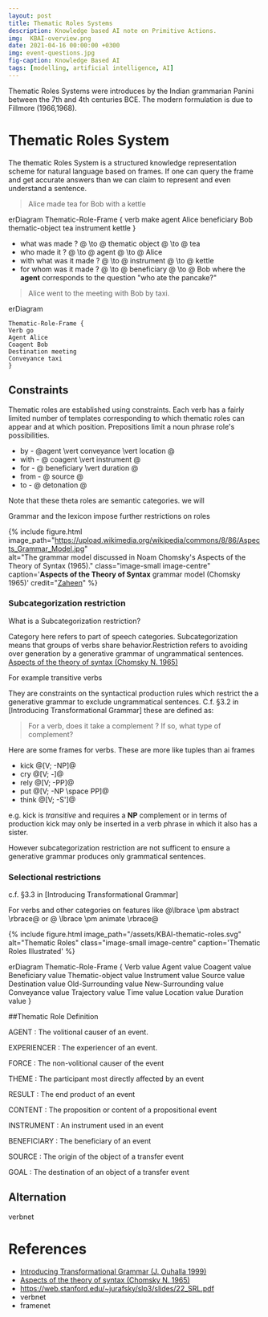 ```yaml
---
layout: post
title: Thematic Roles Systems
description: Knowledge based AI note on Primitive Actions.
img:  KBAI-overview.png
date: 2021-04-16 00:00:00 +0300
img: event-questions.jpg 
fig-caption: Knowledge Based AI
tags: [modelling, artificial intelligence, AI] 
---
```


Thematic Roles Systems were introduces by the Indian	grammarian Panini between the 7th and 4th centuries BCE. The modern	formulation	is due to Fillmore (1966,1968).

# Thematic Roles System

The thematic Roles System is a structured knowledge representation scheme for natural language based on frames. If one can query the frame and get accurate answers than we can claim to represent and even understand a sentence.


> Alice made tea for Bob with a kettle

<div class="mermaid">
erDiagram    
    Thematic-Role-Frame {
    verb make
    agent Alice
    beneficiary Bob
    thematic-object tea
    instrument kettle
    }
</div>

- what was made ?           @ \to @ thematic object @ \to @  tea
- who made it ?             @ \to @ agent           @ \to @  Alice
- with what was it made ?   @ \to @ instrument      @ \to @  kettle
- for whom was it made ?    @ \to @ beneficiary     @ \to @  Bob
where the **agent** corresponds to the question "who ate the pancake?"

> Alice went to the meeting with Bob by taxi.

<div class="mermaid">
erDiagram
    
    Thematic-Role-Frame {
    Verb go
    Agent Alice
    Coagent Bob
    Destination meeting
    Conveyance taxi
    }
</div>

## Constraints 

Thematic roles are established using constraints. Each verb has a fairly limited number of templates corresponding to which thematic roles can appear and at which position.
Prepositions limit a noun phrase role's possibilities.

* by - @agent \vert conveyance \vert location @
* with - @ coagent \vert instrument @
* for - @ beneficiary \vert duration @
* from - @ source @
* to - @ detonation @

Note that these theta roles are semantic categories. we will 

Grammar and the lexicon impose further restrictions on roles 

{% include figure.html 
image_path="https://upload.wikimedia.org/wikipedia/commons/8/86/Aspects_Grammar_Model.jpg"  
alt="The grammar model discussed in Noam Chomsky's Aspects of the Theory of Syntax (1965)." 
class="image-small image-centre" 
caption='**Aspects of the Theory of Syntax** grammar model (Chomsky 1965)'
credit="[Zaheen](https://commons.wikimedia.org/wiki/User:Zaheen)" %}

### Subcategorization restriction

What is a Subcategorization restriction? 

Category here refers to part of speech categories. Subcategorization means that groups of verbs share behavior.Restriction  refers to avoiding over generation by a generative grammar of ungrammatical sentences. [Aspects of the theory of syntax (Chomsky N. 1965)]

For example transitive verbs 

They are constraints on the syntactical production rules which restrict the a generative grammar to exclude ungrammatical sentences. C.f. §3.2 in [Introducing Transformational Grammar] these are defined as:

> For a verb, does it take a complement ? If so, what type of complement?

Here are some frames for verbs. These are more like tuples than ai frames 

* kick @[V; -NP]@
* cry @[V; -]@
* rely @[V; -PP]@
* put @[V; -NP \space PP]@
* think @[V; -S']@

e.g. kick is *transitive* and requires a **NP** complement or in terms of production kick may only be inserted in a verb phrase in which it also has a sister. 

However subcategorization restriction are not sufficent to ensure a generative grammar produces only grammatical sentences.

### Selectional restrictions 

c.f. §3.3 in [Introducing Transformational Grammar]

For verbs and other categories on features like @\lbrace \pm abstract \rbrace@ or @ \lbrace \pm animate \rbrace@

{% include figure.html 
image_path="/assets/KBAI-thematic-roles.svg"
alt="Thematic Roles" 
class="image-small image-centre" 
caption='Thematic Roles Illustrated' %}


<div class="mermaid">
erDiagram
    Thematic-Role-Frame {
    Verb value
    Agent value
    Coagent value
    Beneficiary value
    Thematic-object value
    Instrument value
    Source value
    Destination value
    Old-Surrounding value
    New-Surrounding value
    Conveyance value
    Trajectory value
    Time value
    Location value
    Duration value    
    }
</div>

##Thematic Role Definition

AGENT
: The volitional causer of an event.

EXPERIENCER 
: The experiencer of an event.

FORCE 
: The non-volitional causer of the event

THEME 
: The participant most directly affected by an event

RESULT 
: The end product of an event

CONTENT 
: The proposition or content of a propositional event

INSTRUMENT 
: An instrument used in an event

BENEFICIARY 
: The beneficiary of an event

SOURCE 
: The origin of the object of a transfer event

GOAL 
: The destination of an object of a transfer event


## Alternation
verbnet

# References

- [Introducing Transformational Grammar (J. Ouhalla 1999)] 
- [Aspects of the theory of syntax (Chomsky N. 1965)]
- https://web.stanford.edu/~jurafsky/slp3/slides/22_SRL.pdf
- verbnet
- framenet

 [Introducing Transformational Grammar (J. Ouhalla 1999)]: 
 (https://www.amazon.com/Introducing-Transformational-Grammar-Principles-Parameters/dp/0340740361) (J. Ouhalla 1999)

 [Aspects of the theory of syntax (Chomsky N. 1965)]: (https://en.wikipedia.org/wiki/Aspects_of_the_Theory_of_Syntax)